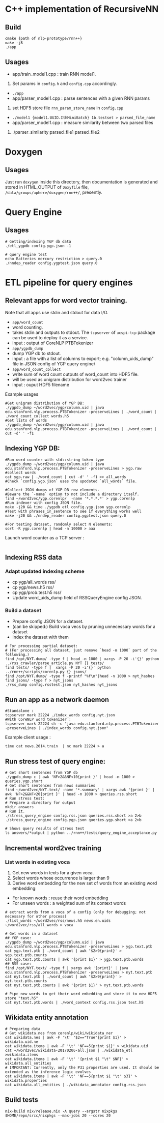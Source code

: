 # C++ implementation of RecursiveNN
## Build
```
cmake {path of nlp-prototype/rnn++}
make -j8
./app
```
## Usages
- app/train_model1.cpp : train RNN model1. 
 1. Set params in `config.h` and `config.cpp` accordingly.
 - `./app`
- app/parser_model1.cpp : parse sentences with a given RNN params
 1. set HDF5 store file `rnn_param_store_name` in `config.cpp`
 - `./model1 {model1.UUID.IthMiniBatch} 1b.testset > parsed_file_name`
- app/parser_model1.cpp : measure similarity between two parsed files
 1. ./parser_similarity parsed_file1 parsed_file2

# Doxygen
## Usages
Just run `doxygen` inside this directory, then documentation is generated and stored in HTML_OUTPUT of `Doxyfile` file, `/data/groups/uphere/doxygen/rnn++/`, presently.

# Query Engine
## Usages
```
# Getting/indexing YGP db data
./etl_ygpdb config.ygp.json -1

# query engine test
echo Batteries mercury restriction > query.0
./nndep_reader config.ygptest.json query.0
```
# ETL pipeline for query engines
## Relevant apps for word vector training.
Note that all apps use stdin and stdout for data I/O.
- `app/word_count`
 - word counting. 
 - takes stdin and outputs to stdout. The `tcpserver` of `ucspi-tcp` package can be used to deploy it as a service.
 - input : output of CoreNLP PTBTokenizer
- `app/ygpdb_dump`
 - dump YGP db to stdout.
 - input : a file with a list of columns to export; e.g. "column_uids_dump" file in JSON config of YGP query engine/
- `app/word_count_collect`
 - write sum of word count outputs of word_count into HDF5 file.
 - will be used as unigram distribution for word2vec trainer
 - input : ouput HDF5 filename

Example usages
```
#Get unigram distribution of YGP DB:
./ygpdb_dump ~/word2vec/ygp/column.uid | java edu.stanford.nlp.process.PTBTokenizer -preserveLines | ./word_count | ./word_count_collect words.h5
#Get lists of words
./ygpdb_dump ~/word2vec/ygp/column.uid | java edu.stanford.nlp.process.PTBTokenizer -preserveLines | ./word_count | cut -d' ' -f1

```

## Indexing YGP DB:
```
#Run word counter with std::string token type
./ygpdb_dump ~/word2vec/ygp/column.uid | java edu.stanford.nlp.process.PTBTokenizer -preserveLines > ygp.raw
#collect words
cat ygp.raw | ./word_count | cut -d' ' -f1 >> all_words
#Check `config.ygp.json` uses the upodated `all_words` file.

#Collect JSON dumps of YGP DB row elements. 
#Beware the `-name` option to not include a directory itself.
find ~/word2vec/ygp.corenlp/  -name '*.*.*.*' > ygp.corenlp
#Run indexer with config JSON file.
make -j20 && time ./ygpdb_etl config.ygp.json ygp.corenlp
#Test with phrases_in_sentence to see if everything works well
make -j20 && ./nndep_reader config.ygptest.json query.0

#For testing dataset, randomly select N elements:
sort -R ygp.corenlp | head -n 10000 > aaa
```
Launch word counter as a TCP server :
```
```
## Indexing RSS data
### Adapt updated indexing scheme
- cp ygp/all_words rss/
- cp ygp/news.h5 rss/
- cp ygp/prob.test.h5 rss/
- Update word_uids_dump field of RSSQueryEngine config JSON.


### Build a dataset
- Prepare config JSON for a dataset.
- (can be skipped:) Build voca vecs by pruning unnecessary words for a dataset
- Index the dataset with them
```
# For processing partial dataset:
# (For processing all dataset, just remove `head -n 1000` part of the following.)
find /opt/NYT.dump/ -type f | head -n 1000 | xargs -P 20 -i'{}' python ../rss_crawler/parse_article.py NYT {} tests/
find tests/ -type f |  xargs -P 20 -i'{}' python ../rnn++/scripts/corenlp.py {} jsons/
find /opt/NYT.dump/ -type f -printf "%f\n"|head -n 1000 > nyt_hashes
find jsons/ -type f > nyt_jsons
./rss_dump config.rsstest.json nyt_hashes nyt_jsons
```

## Run an app as a network daemon
```
#Standalone :
tcpserver mark 22224 ./index_words config.nyt.json
#With CoreNLP word tokenizer :
tcpserver mark 22224 sh -c "java edu.stanford.nlp.process.PTBTokenizer -preserveLines | ./index_words config.nyt.json"
```
Example client usage :
```
time cat news.2014.train  | nc mark 22224 > a
```

## Run stress test of query engine:
```
# Get short sentences from YGP db
./ygpdb_dump c | awk 'NF>2&&NF<10{print }' | head -n 1000 > queries.ygp.short
# Get short sentences from news summaries
find ~/word2vec/NYT.text/ -name '*.summary' | xargs awk '{print }' | awk 'NF>2&&NF<20{print }' | head -n 1000 > queries.rss.short
# Run stress test:
# Prepare a directory for output
mkdir answers
# Run it.
./stress_query_engine config.rss.json queries.rss.short >a 2>b
./stress_query_engine config.ygp.json queries.ygp.short >a 2>b

# Shows query results of stress test
ls answers/*output | python ../rnn++/tests/query_engine_acceptance.py
```

## Incremental word2vec training
### List words in existing voca

1. Get new words in texts for a given voca.
2. Select words whose occurrence is larger than 9
3. Derive word embedding for the new set of words from an existing word embedding
  * For known words : reuse their word embedding 
  * For unseen words : a weighted sum of its context words

```
# extract words from a voca of a config (only for debugging; not necessary for other process)
./list_words ~/word2vec/rss/news.h5 news.en.uids ~/word2vec/rss/all_words > voca

# Get words in a dataset
## YGP case:
./ygpdb_dump ~/word2vec/ygp/column.uid | java edu.stanford.nlp.process.PTBTokenizer -preserveLines > ygp.text.ptb
cat ygp.text.ptb | ./word_count | awk '$2>9{print}' > ygp.text.ptb.counts
cat ygp.text.ptb.counts | awk '{print $1}' > ygp.text.ptb.words
## RSS case:
find /opt/NYT.text/ -type f | xargs awk '{print}' | java edu.stanford.nlp.process.PTBTokenizer -preserveLines > nyt.text.ptb
cat nyt.text.ptb | ./word_count | awk '$2>9{print}' > nyt.text.ptb.counts
cat nyt.text.ptb.counts | awk '{print $1}' > nyt.text.ptb.words

# Pipe new words to get their word embedding and store it to new HDF5 store "test.h5"
cat nyt.text.ptb.words | ./word_context config.rss.json test.h5
```


## Wikidata entity annotation
```
# Preparing data
# Get wikidata.nes from corenlp/wiki/wikidata_ner
cat wikidata.nes | awk -F '\t' '$2=="True"{print $1}' > wikidata.uid.ne
cat wikidata.items | awk -F '\t' 'NF==5{print $1}' > wikidata.uid
cat ~/word2vec/wikidata-20170206-all.json | ./wikidata_etl >wikidata.items
cat wikidata.items | awk -F '\t' '{print $1 "\t" $NF}' > wikidata.all_entities
# IMPORTANT: Currently, only the P31 properties are used. It should be extended as the inference logic evolves
cat wikidata.items | awk -F '\t' 'NF==5{print $1 "\t" $3}' > wikidata.properties
cat wikidata.all_entities | ./wikidata_annotator config.rss.json
```

## Build tests
```
nix-build nix/release.nix -A query --argstr nixpkgs $HOME/repo/srcc/nixpkgs --max-jobs 20 --cores 20
```
